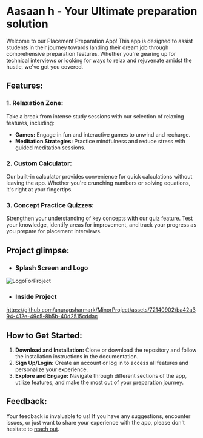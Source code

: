 
# Aasaan h - Your Ultimate preparation solution

Welcome to our Placement Preparation App! This app is designed to assist students in their journey towards landing their dream job through comprehensive preparation features. Whether you're gearing up for technical interviews or looking for ways to relax and rejuvenate amidst the hustle, we've got you covered.

## Features:

### 1. Relaxation Zone:
Take a break from intense study sessions with our selection of relaxing features, including:
- **Games:** Engage in fun and interactive games to unwind and recharge.
- **Meditation Strategies:** Practice mindfulness and reduce stress with guided meditation sessions.

### 2. Custom Calculator:
Our built-in calculator provides convenience for quick calculations without leaving the app. Whether you're crunching numbers or solving equations, it's right at your fingertips.

### 3. Concept Practice Quizzes:
Strengthen your understanding of key concepts with our quiz feature. Test your knowledge, identify areas for improvement, and track your progress as you prepare for placement interviews.



## Project glimpse:

- ### Splash Screen and Logo 

![LogoForProject](https://github.com/anuragsharmark/MinorProject/assets/72140902/cd03dfe2-c42a-4586-bdce-e192dd0ade61)

- ### Inside Project  

https://github.com/anuragsharmark/MinorProject/assets/72140902/ba42a394-412e-49c5-8b5b-40d2515cddac

## How to Get Started:
1. **Download and Installation:** Clone or download the repository and follow the installation instructions in the documentation.
2. **Sign Up/Login:** Create an account or log in to access all features and personalize your experience.
3. **Explore and Engage:** Navigate through different sections of the app, utilize features, and make the most out of your preparation journey.


## Feedback:
Your feedback is invaluable to us! If you have any suggestions, encounter issues, or just want to share your experience with the app, please don't hesitate to [reach out](https://www.linkedin.com/in/anuragsharmark/).



